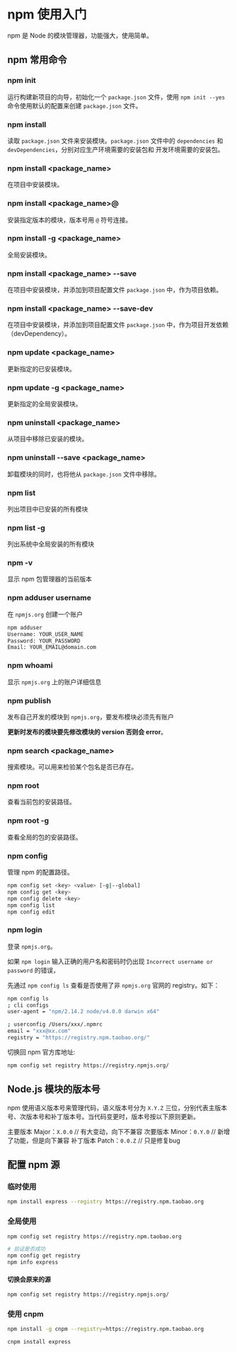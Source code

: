 # npm 使用入门


npm 是 Node 的模块管理器，功能强大，使用简单。

<!--more-->

## npm 常用命令

### npm init

运行构建新项目的向导，初始化一个 `package.json` 文件，使用 `npm init --yes` 命令使用默认的配置来创建 `package.json` 文件。

### npm install

读取 `package.json` 文件来安装模块。`package.json` 文件中的 `dependencies` 和 `devDependencies`，分别对应生产环境需要的安装包和
开发环境需要的安装包。

### npm install <package_name>

在项目中安装模块。

### npm install <package_name>@<version>

安装指定版本的模块，版本号用 `@` 符号连接。

### npm install -g <package_name>

全局安装模块。

### npm install <package_name> --save

在项目中安装模块，并添加到项目配置文件 `package.json` 中，作为项目依赖。

### npm install <package_name> --save-dev

在项目中安装模块，并添加到项目配置文件 `package.json` 中，作为项目开发依赖（devDependency）。

### npm update <package_name>

更新指定的已安装模块。

### npm update -g <package_name>

更新指定的全局安装模块。

### npm uninstall <package_name>

从项目中移除已安装的模块。

### npm uninstall --save <package_name>

卸载模块的同时，也将他从 `package.json` 文件中移除。

### npm list

列出项目中已安装的所有模块

### npm list -g

列出系统中全局安装的所有模块

### npm -v

显示 npm 包管理器的当前版本

### npm adduser username

在 `npmjs.org` 创建一个账户

``` bash
npm adduser
Username: YOUR_USER_NAME
Password: YOUR_PASSWORD
Email: YOUR_EMAIL@domain.com
```

### npm whoami

显示 `npmjs.org` 上的账户详细信息

### npm publish

发布自己开发的模块到 `npmjs.org`，要发布模块必须先有账户

**更新时发布的模块要先修改模块的 version  否则会 error**。

### npm search <package_name>

搜索模块。可以用来检验某个包名是否已存在。

### npm root

查看当前包的安装路径。

### npm root -g

查看全局的包的安装路径。

### npm config

管理 npm 的配置路径。

``` bash
npm config set <key> <value> [-g|--global]
npm config get <key>
npm config delete <key>
npm config list
npm config edit
```

### npm login

登录 `npmjs.org`。

如果 `npm login` 输入正确的用户名和密码时仍出现 `Incorrect username or password` 的错误，

先通过 `npm config ls` 查看是否使用了非 `npmjs.org` 官网的 registry。如下：

```bash
npm config ls
; cli configs
user-agent = "npm/2.14.2 node/v4.0.0 darwin x64"

; userconfig /Users/xxx/.npmrc
email = "xxx@xx.com"
registry = "https://registry.npm.taobao.org/"
```

切换回 npm 官方库地址:

``` bash
npm config set registry https://registry.npmjs.org/
```

## Node.js 模块的版本号

npm 使用语义版本号来管理代码，语义版本号分为 `X.Y.Z` 三位，分别代表主版本号、次版本号和补丁版本号。当代码变更时，版本号按以下原则更新。

主要版本 Major：`X.0.0`  // 有大变动，向下不兼容
次要版本 Minor：`0.Y.0`  // 新增了功能，但是向下兼容
补丁版本 Patch：`0.0.Z`  // 只是修复bug

## 配置 npm 源

### 临时使用

``` bash
npm install express --registry https://registry.npm.taobao.org
```

### 全局使用

``` bash
npm config set registry https://registry.npm.taobao.org

# 验证是否成功
npm config get registry
npm info express
```

#### 切换会原来的源

```bash
npm config set registry https://registry.npmjs.org/
```

### 使用 cnpm

``` bash
npm install -g cnpm --registry=https://registry.npm.taobao.org

cnpm install express
```

